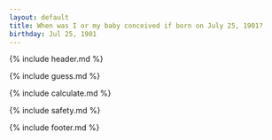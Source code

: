 ```yaml
---
layout: default
title: When was I or my baby conceived if born on July 25, 1901?
birthday: Jul 25, 1901
---
```


{% include header.md %}

{% include guess.md %}

{% include calculate.md %}

{% include safety.md %}

{% include footer.md %}



